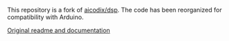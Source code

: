 This repository is a fork of [aicodix/dsp](https://github.com/aicodix/dsp).
The code has been reorganized for compatibility with Arduino.

[Original readme and documentation](src/README.md)

